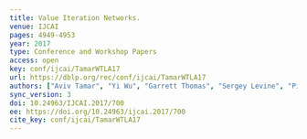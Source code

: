 ```yaml
---
title: Value Iteration Networks.
venue: IJCAI
pages: 4949-4953
year: 2017
type: Conference and Workshop Papers
access: open
key: conf/ijcai/TamarWTLA17
url: https://dblp.org/rec/conf/ijcai/TamarWTLA17
authors: ["Aviv Tamar", "Yi Wu", "Garrett Thomas", "Sergey Levine", "Pieter Abbeel"]
sync_version: 3
doi: 10.24963/IJCAI.2017/700
ee: https://doi.org/10.24963/ijcai.2017/700
cite_key: conf/ijcai/TamarWTLA17
---
```

